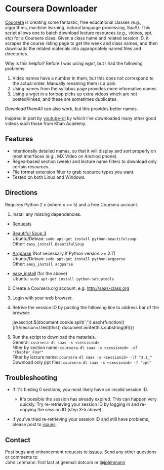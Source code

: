 Coursera Downloader
===================
[Coursera] is creating some fantastic, free educational classes (e.g., algorithms, machine learning, natural language processing, SaaS).  This script allows one to batch download lecture resources (e.g., videos, ppt, etc) for a Coursera class.  Given a class name and related session ID, it scrapes the course listing page to get the week and class names, and then downloads the related materials into appropriately named files and directories.

Why is this helpful?  Before I was using *wget*, but I had the following problems:

1. Video names have a number in them, but this does not correspond to the actual order.  Manually renaming them is a pain.
2. Using names from the syllabus page provides more informative names.
3. Using a wget in a forloop picks up extra videos which are not posted/linked, and these are sometimes duplicates.

*DownloadThemAll* can also work, but this provides better names.  

Inspired in part by [youtube-dl] by which I've downloaded many other good videos such those from Khan Academy.  


Features
--------

  * Intentionally detailed names, so that it will display and sort properly
    on most interfaces (e.g., MX Video on Andriod phone).
  * Regex-based section (week) and lecture name filters to download only
    certain resources.
  * File format extension filter to grab resource types you want.
  * Tested on both Linux and Windows.


Directions
----------

Requires Python 2.x (where x >= 5) and a free Coursera account.

1. Install any missing dependencies.

  * [Requests]  

  * [Beautiful Soup 3]  
  Ubuntu/Debian: `sudo apt-get install python-beautifulsoup`  
  Other: `easy_install BeautifulSoup`  
  * [Argparse] (Not necessary if Python version >= 2.7)  
  Ubuntu/Debian: `sudo apt-get install python-argparse`  
  Other: `easy_install argparse`  
  * [easy_install] (for the above)  
  Ubuntu: `sudo apt-get install python-setuptools`  
  
2. Create a Coursera.org account.
e.g. http://saas-class.org  

3. Login with your web browser.

4. Retrive the session ID by pasting the following line to address bar of the browser:

    javascript:$(document.cookie.split(';')).each(function() {if(/session=/.test(this)) document.write(this.substring(9))})

      
5. Run the script to download the materials.  
    General:                 `coursera-dl saas -s <sessionid>`  
    Filter by section name:  `coursera-dl saas -s <sessionid> -sf "Chapter_Four"`  
    Filter by lecture name:  `coursera-dl saas -s <sessionid> -lf "3.1_"`  
    Download only ppt files: `coursera-dl saas -s <sessionid> -f "ppt"`  


Troubleshooting
---------------

* If it's finding 0 sections, you most likely have an invalid session ID.
  * It's possible the session has already expired. This can happen very quickly.
    Try re-retrieving your session ID by logging in and re-copying the session ID (step 3-5 above).  

* If you've tried re-retrieving your session ID and still have problems, please post to [issues].


Contact
-------
Post bugs and enhancement requests to [issues].  Send any other questions or comments to:  
John Lehmann: first last at geemail dotcom or [@jplehmann]  

  

[@jplehmann]: www.twitter.com/jplehmann
[youtube-dl]: http://rg3.github.com/youtube-dl
[Coursera]: http://www.coursera.org
[Beautiful Soup 3]: http://www.crummy.com/software/BeautifulSoup
[Argparse]: http://pypi.python.org/pypi/argparse
[wget]: http://sourceforge.net/projects/gnuwin32/files/wget/1.11.4-1/wget-1.11.4-1-setup.exe
[easy_install]: http://pypi.python.org/pypi/setuptools
[issues]: https://github.com/jplehmann/coursera/issues
[Requests]: http://docs.python-requests.org/en/latest/
